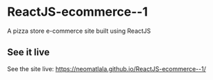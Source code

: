 # ReactJS-ecommerce--1

A pizza store e-commerce site built using ReactJS

## See it live

See the site live: https://neomatlala.github.io/ReactJS-ecommerce--1/
